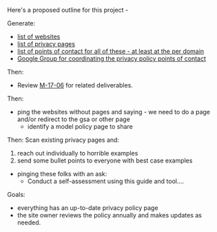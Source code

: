Here's a proposed outline for this project - 



Generate: 
* [list of websites](https://docs.google.com/spreadsheets/d/1b3MhQp_OSDZZfxCd-0iiwv6ys-vzV5xnsDMzUdvHhSQ/edit#gid=0)
* [list of privacy pages](https://docs.google.com/spreadsheets/d/1b3MhQp_OSDZZfxCd-0iiwv6ys-vzV5xnsDMzUdvHhSQ/edit#gid=0)
* [list of points of contact for all of these - at least at the per domain](https://docs.google.com/spreadsheets/d/1b3MhQp_OSDZZfxCd-0iiwv6ys-vzV5xnsDMzUdvHhSQ/edit#gid=0)
* [Google Group for coordinating the privacy policy points of contact](https://groups.google.com/a/gsa.gov/forum/#!forum/privacy-policy-poc)

Then: 
* Review [M-17-06](https://www.whitehouse.gov/sites/whitehouse.gov/files/omb/memoranda/2017/m-17-06.pdf) for related deliverables.  

Then: 
* ping the websites without pages and saying - we need to do a page and/or redirect to the gsa or other page 
  * identify a model policy page to share

Then: 
Scan existing privacy pages and:
1) reach out individually to horrible examples 
2) send some bullet points to everyone with best case examples 



* pinging these folks with an ask:  
  *  Conduct a self-assessment using this guide and tool....

Goals:
* everything has an up-to-date privacy policy page 
* the site owner reviews the policy annually and makes updates as needed.

